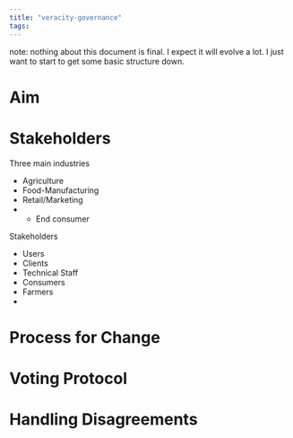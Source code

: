 ```yaml
---
title: "veracity-governance"
tags: 
---
```

note: nothing about this document is final. I expect it will evolve a lot. I just want to start to get some basic structure down.

# Aim

# Stakeholders
Three main industries
- Agriculture
- Food-Manufacturing
- Retail/Marketing
- + End consumer

Stakeholders
- Users
- Clients
- Technical Staff
- Consumers
- Farmers
- 

# Process for Change

# Voting Protocol

# Handling Disagreements
